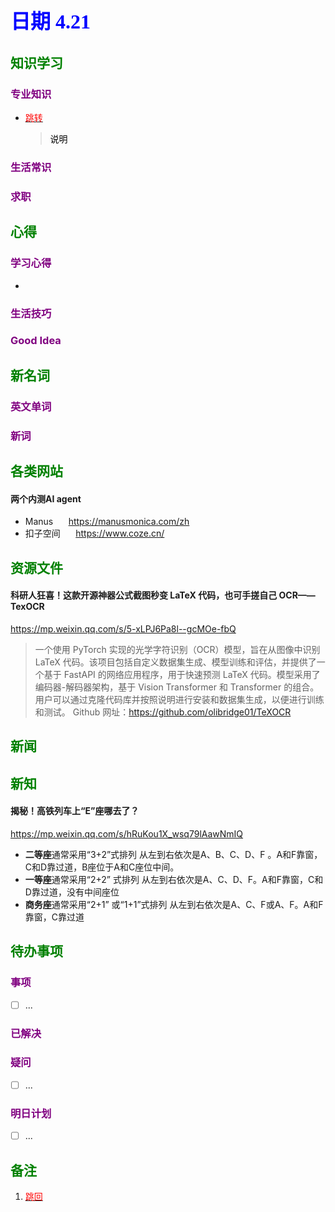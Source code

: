 ## <font color = blue face=楷体 size=6>日期 4.21 </font>

## <font color = green>知识学习 </font>
### <font color = purple>专业知识 </font>
+ <a id = "01-1">  [<font color = red>跳转</font>](#01-2)
   > <font color = o> 说明 </font>
### <font color = purple>生活常识 </font>

### <font color = purple>求职 </font>



## <font color = green>心得 </font>
### <font color = purple>学习心得 </font>
+ 
### <font color = purple>生活技巧 </font>

### <font color = purple>Good Idea </font>



## <font color = green>新名词 </font>
### <font color = purple>英文单词 </font>
### <font color = purple>新词 </font>



## <font color = green>各类网站 </font>
#### 两个内测AI agent  
+ Manus  $\quad$ https://manusmonica.com/zh
+ 扣子空间 $\quad$ https://www.coze.cn/

## <font color = green>资源文件 </font>
#### 科研人狂喜！这款开源神器公式截图秒变 LaTeX 代码，也可手搓自己 OCR——TexOCR
https://mp.weixin.qq.com/s/5-xLPJ6Pa8l--gcMOe-fbQ
> 一个使用 PyTorch 实现的光学字符识别（OCR）模型，旨在从图像中识别 LaTeX 代码。该项目包括自定义数据集生成、模型训练和评估，并提供了一个基于 FastAPI 的网络应用程序，用于快速预测 LaTeX 代码。模型采用了编码器-解码器架构，基于 Vision Transformer 和 Transformer 的组合。用户可以通过克隆代码库并按照说明进行安装和数据集生成，以便进行训练和测试。
> Github 网址：https://github.com/olibridge01/TeXOCR  

## <font color = green>新闻 </font>


## <font color = green>新知 </font>
#### 揭秘！高铁列车上“E”座哪去了？
 https://mp.weixin.qq.com/s/hRuKou1X_wsq79lAawNmIQ  
   
+ **二等座**通常采用“3+2”式排列
	从左到右依次是A、B、C、D、F 。A和F靠窗，C和D靠过道，B座位于A和C座位中间。
+  **一等座**通常采用“2+2” 式排列
	从左到右依次是A、C、D、F。A和F靠窗，C和D靠过道，没有中间座位
+ **商务座**通常采用“2+1” 或“1+1”式排列
	从左到右依次是A、C、F或A、F。A和F靠窗，C靠过道


## <font color = green>待办事项 </font>
### <font color = purple>事项 </font>
- [ ] ...
### <font color = purple>已解决 </font>
### <font color = purple>疑问 </font>
- [ ] ...
### <font color = purple>明日计划 </font>
- [ ] ...


## <font color = green>备注 </font>
  1. <a id ="01-2">[<font color = red>跳回</font>](#01-1)

<!--stackedit_data:
eyJoaXN0b3J5IjpbMTc5MDczMTE2NSwtMTMyMTk2MDc0OCwtMT
QyMjc1NzUzMSw2MzkxMjEyNzMsLTI0ODEwNTE2LDYzOTEyMTI3
MywxMjM1NDc5NjE3LDEzNjE1MTM5NTEsLTIwMzc2NTMxMzIsNT
E0Njg1MTMwLDE1OTI2OTYzMjVdfQ==
-->